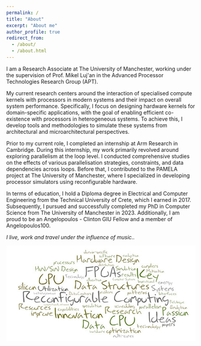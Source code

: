 ```yaml
---
permalink: /
title: "About"
excerpt: "About me"
author_profile: true
redirect_from:
  - /about/
  - /about.html
---
```


I am a Research Associate at The University of Manchester, working under the supervision of Prof. Mikel Luj\'an in the Advanced Processor Technologies Research Group (APT).

My current research centers around the interaction of specialised compute kernels with processors in modern systems and their impact on overall system performance. Specifically, I focus on designing hardware kernels for domain-specific applications, with the goal of enabling efficient co-existence with processors in heterogeneous systems. To achieve this, I develop tools and methodologies to simulate these systems from architectural and microarchitectural perspectives.

Prior to my current role, I completed an internship at Arm Research in Cambridge. During this internship, my work primarily revolved around exploring parallelism at the loop level. I conducted comprehensive studies on the effects of various parallelisation strategies, constraints, and data dependencies across loops. Before that, I contributed to the PAMELA project at The University of Manchester, where I specialized in developing processor simulators using reconfigurable hardware.

In terms of education, I hold a Diploma degree in Electrical and Computer Engineering from the Technical University of Crete, which I earned in 2017. Subsequently, I pursued and successfully completed my PhD in Computer Science from The University of Manchester in 2023. Additionally, I am proud to be an Angelopoulos - Clinton GIU Fellow and a member of Angelopoulos100.

<i>I live, work and travel under the influence of music..</i>


![fpga_cloud_words](fpga.png)